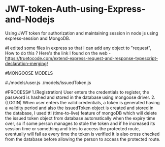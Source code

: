 # JWT-token-Auth-using-Express-and-Nodejs
Using JWT token for authorization and maintaining session in node js using express-session and MongoDB.

#I edited some files in express so that I can add any object to "request", 
How to do this ? Here's the link I found on the web - 
https://truetocode.com/extend-express-request-and-response-typescript-declaration-merging/

#MONGOOSE MODELS


#./models/user.js
./models/issuedToken.js

#PROCESS#
1.(Registration) User enters the credentials to register, the password is hashed and stored in the database using mongoose driver.
2. (LOGIN) When user enters the valid credentials, a token is generated having a validity period and also the issuedToken object 
is created and stored in the database, I used ttl (time-to-live) feature of mongoDB which will delete the issued token object from database
automatically when the expiry time over, so if some person manages to stole the token and if he increased its session time or something
and tries to access the protected route, eventually will fail as every time the token is verified it is also cross checked from
the database before allowing the person to access the protected route.
